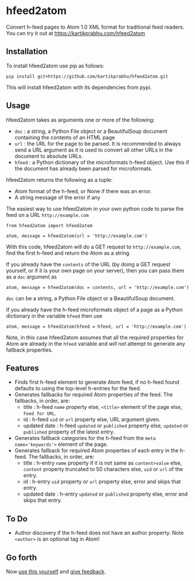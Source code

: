 hfeed2atom
===========

Convert h-feed pages to Atom 1.0 XML format for traditional feed readers. You can try it out at https://kartikprabhu.com/hfeed2atom

Installation
------------

To install hfeed2atom use pip as follows:

```
pip install git+https://github.com/kartikprabhu/hfeed2atom.git

```

This will install hfeed2atom with its dependencies from pypi.

Usage
-----

hfeed2atom takes as arguments one or more of the following:
* `doc` : a string, a Python File object or a BeautifulSoup document containing the contents of an HTML page
* `url` : the URL for the page to be parsed. It is recommended to always send a URL argument as it is used to convert all other URLs in the document to absolute URLs.
* `hfeed` : a Python dictionary of the microformats h-feed object. Use this if the document has already been parsed for microformats.
 
hfeed2atom returns the following as a tuple:
* Atom format of the h-feed, or None if there was an error.
* A string message of the error if any


The easiest way to use hfeed2atom in your own python code to parse the feed on a URL `http://example.com`

```
from hfeed2atom import hfeed2atom

atom, message = hfeed2atom(url = 'http://example.com')
```
With this code, hfeed2atom will do a GET request to `http://example.com`, find the first h-feed and return the Atom as a string.

If you already have the `contents` of the URL (by doing a GET request yourself, or if it is your own page on your server), then you can pass them as a `doc` argument as

```
atom, message = hfeed2atom(doc = contents, url = 'http://example.com')
```
`doc` can be a string, a Python File object or a BeautifulSoup document.

If you already have the h-feed microformats object of a page as a Python dictionary in the variable `hfeed` then use

```
atom, message = hfeed2atom(hfeed = hfeed, url = 'http://example.com')
```
Note, in this case hfeed2atom assumes that all the required properties for Atom are already in the `hfeed` variable and *will not* attempt to generate any fallback properties.

Features
--------

* Finds first h-feed element to generate Atom feed, if no h-feed found defaults to using the top-level h-entries for the feed.
* Generates fallbacks for required Atom properties of the feed. The fallbacks, in order, are:
  - title : h-feed `name` property else, `<title>` element of the page else, `Feed for URL`.
  - id : h-feed `uid` or `url` property else, URL argument given.
  - updated date : h-feed `updated` or `published` property else, `updated` or `published` property of the latest entry.
* Generates fallback categories for the h-feed from the `meta name='keywords'>` element of the page.
* Generates fallback for required Atom properties of each entry in the h-feed. The fallbacks, in order, are:
  - title : h-entry `name` property if it is not same as `content>value` else, `content` property truncated to 50 characters else, `uid` or `url` of the entry.
  - id : h-entry `uid` property or `url` property else, error and skips that entry.
  - updated date : h-entry `updated` or `published` property else, error and skips that entry.

To Do
-----
* Author discovery if the h-feed does not have an author property. Note `<author>` is an optional tag in Atom!

Go forth
--------

Now [use this yourself](https://github.com/kartikprabhu/hfeed2atom) and [give feedback](https://github.com/kartikprabhu/hfeed2atom/issues).
